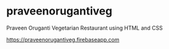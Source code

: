 # praveenorugantiveg
Praveen Oruganti Vegetarian Restaurant using HTML and CSS

https://praveenorugantiveg.firebaseapp.com
